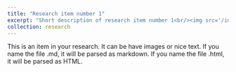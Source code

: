 ```yaml
---
title: "Research item number 1"
excerpt: "Short description of research item number 1<br/><img src='/images/Chernobyl_120h_deposition_300x500.png'>"
collection: research
---
```


This is an item in your research. It can be have images or nice text. If you name the file .md, it will be parsed as markdown. If you name the file .html, it will be parsed as HTML. 
